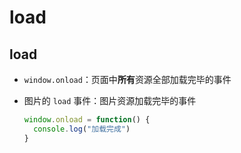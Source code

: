 # load

## load

  - `window.onload`：页面中**所有**资源全部加载完毕的事件

  - 图片的 `load` 事件：图片资源加载完毕的事件

    ```js
    window.onload = function() {
      console.log("加载完成")
    }
    ```
